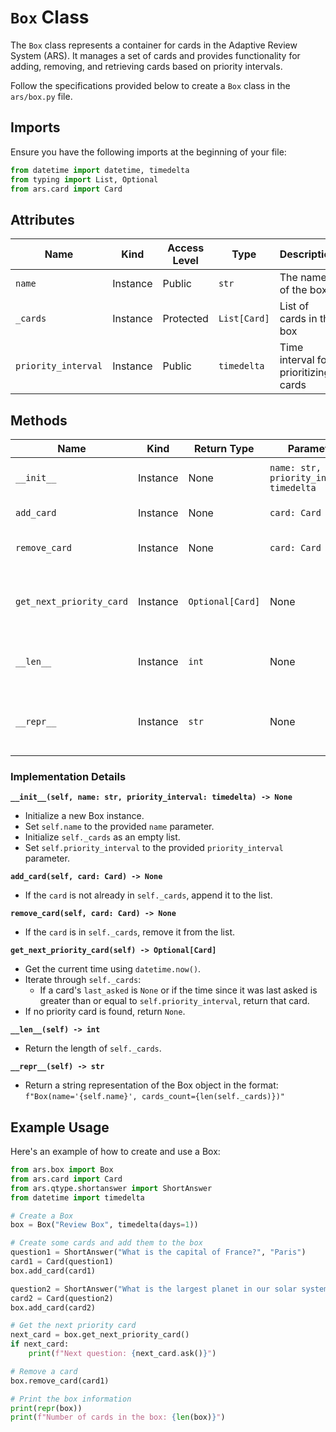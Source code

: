 # `Box` Class

The `Box` class represents a container for cards in the Adaptive Review System (ARS). It manages a set of cards and provides functionality for adding, removing, and retrieving cards based on priority intervals.

Follow the specifications provided below to create a `Box` class in the `ars/box.py` file.

## Imports

Ensure you have the following imports at the beginning of your file:

```python
from datetime import datetime, timedelta
from typing import List, Optional
from ars.card import Card
```

## Attributes

| Name                | Kind     | Access Level | Type            | Description                                    |
|---------------------|----------|--------------|-----------------|------------------------------------------------|
| `name`              | Instance | Public       | `str`           | The name of the box                            |
| `_cards`            | Instance | Protected    | `List[Card]`    | List of cards in the box                       |
| `priority_interval` | Instance | Public       | `timedelta`     | Time interval for prioritizing cards           |

## Methods

| Name                   | Kind     | Return Type    | Parameters     | Description                                           |
|------------------------|----------|----------------|----------------|-------------------------------------------------------|
| `__init__`             | Instance | None           | `name: str, priority_interval: timedelta` | Initialize a new Box instance |
| `add_card`             | Instance | None           | `card: Card`   | Adds a card to the box                                |
| `remove_card`          | Instance | None           | `card: Card`   | Removes a card from the box                           |
| `get_next_priority_card` | Instance | `Optional[Card]` | None       | Returns the next priority card if available, or None  |
| `__len__`              | Instance | `int`          | None           | Returns the number of cards in the box                |
| `__repr__`             | Instance | `str`          | None           | Returns a string representation of the Box object     |

### Implementation Details

**`__init__(self, name: str, priority_interval: timedelta) -> None`**
- Initialize a new Box instance.
- Set `self.name` to the provided `name` parameter.
- Initialize `self._cards` as an empty list.
- Set `self.priority_interval` to the provided `priority_interval` parameter.

**`add_card(self, card: Card) -> None`**
- If the `card` is not already in `self._cards`, append it to the list.

**`remove_card(self, card: Card) -> None`**
- If the `card` is in `self._cards`, remove it from the list.

**`get_next_priority_card(self) -> Optional[Card]`**
- Get the current time using `datetime.now()`.
- Iterate through `self._cards`:
  - If a card's `last_asked` is `None` or if the time since it was last asked is greater than or equal to `self.priority_interval`, return that card.
- If no priority card is found, return `None`.

**`__len__(self) -> int`**
- Return the length of `self._cards`.

**`__repr__(self) -> str`**
- Return a string representation of the Box object in the format:
  `f"Box(name='{self.name}', cards_count={len(self._cards)})"`

## Example Usage

Here's an example of how to create and use a Box:

```python
from ars.box import Box
from ars.card import Card
from ars.qtype.shortanswer import ShortAnswer
from datetime import timedelta

# Create a Box
box = Box("Review Box", timedelta(days=1))

# Create some cards and add them to the box
question1 = ShortAnswer("What is the capital of France?", "Paris")
card1 = Card(question1)
box.add_card(card1)

question2 = ShortAnswer("What is the largest planet in our solar system?", "Jupiter")
card2 = Card(question2)
box.add_card(card2)

# Get the next priority card
next_card = box.get_next_priority_card()
if next_card:
    print(f"Next question: {next_card.ask()}")

# Remove a card
box.remove_card(card1)

# Print the box information
print(repr(box))
print(f"Number of cards in the box: {len(box)}")
```
